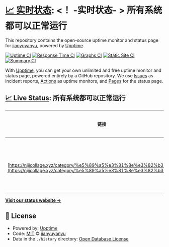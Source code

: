 # [📈 实时状态](https://nijicollage.xyz/category/%e5%89%a5%e3%81%8e%e3%82%b3%e3%83%a9/): <！ -实时状态- > **所有系统都可以正常运行**

This repository contains the open-source uptime monitor and status page for [jianyuyanyu](https://nijicollage.xyz/category/%e5%89%a5%e3%81%8e%e3%82%b3%e3%83%a9/), powered by [Upptime](https://github.com/upptime/upptime).

[![Uptime CI](https://github.com/jianyuyanyu/upptime/workflows/Uptime%20CI/badge.svg)](https://github.com/jianyuyanyu/upptime/actions?query=workflow%3A%22Uptime+CI%22)
[![Response Time CI](https://github.com/jianyuyanyu/upptime/workflows/Response%20Time%20CI/badge.svg)](https://github.com/jianyuyanyu/upptime/actions?query=workflow%3A%22Response+Time+CI%22)
[![Graphs CI](https://github.com/jianyuyanyu/upptime/workflows/Graphs%20CI/badge.svg)](https://github.com/jianyuyanyu/upptime/actions?query=workflow%3A%22Graphs+CI%22)
[![Static Site CI](https://github.com/jianyuyanyu/upptime/workflows/Static%20Site%20CI/badge.svg)](https://github.com/jianyuyanyu/upptime/actions?query=workflow%3A%22Static+Site+CI%22)
[![Summary CI](https://github.com/jianyuyanyu/upptime/workflows/Summary%20CI/badge.svg)](https://github.com/jianyuyanyu/upptime/actions?query=workflow%3A%22Summary+CI%22)

With [Upptime](https://upptime.js.org), you can get your own unlimited and free uptime monitor and status page, powered entirely by a GitHub repository. We use [Issues](https://github.com/jianyuyanyu/upptime/issues) as incident reports, [Actions](https://github.com/jianyuyanyu/upptime/actions) as uptime monitors, and [Pages](https://nijicollage.xyz/category/%e5%89%a5%e3%81%8e%e3%82%b3%e3%83%a9/) for the status page.

## [📈 Live Status](https://demo.upptime.js.org): <!--live status--> **所有系统都可以正常运行**

<!--start: status pages-->
<!-- This summary is generated by Upptime (https://github.com/upptime/upptime) -->
<!-- Do not edit this manually, your changes will be overwritten -->
<!-- prettier-ignore -->
| 链接 | 状态 | 历史 | 响应时间 | 正常运行时间 |
| --- | ------ | ------- | ------------- | ------ |
| <img alt="" src="https://icons.duckduckgo.com/ip3/nijicollage.xyz.ico" height="13"> [https://nijicollage.xyz/category/%e5%89%a5%e3%81%8e%e3%82%b3%e3%83%a9/](https://nijicollage.xyz/category/%e5%89%a5%e3%81%8e%e3%82%b3%e3%83%a9/) | 🟩 正常运行 | [https-nijicollage-xyz-category-e5-89-a5-e3-81-8e-e3-82-b3-e3-83-a9.yml](https://github.com/jianyuyanyu/upptime/commits/HEAD/history/https-nijicollage-xyz-category-e5-89-a5-e3-81-8e-e3-82-b3-e3-83-a9.yml) | <details><summary><img alt="响应时间图像" src="./graphs/https-nijicollage-xyz-category-e5-89-a5-e3-81-8e-e3-82-b3-e3-83-a9/response-time-week.png" height="20"> 607毫秒</summary><br><a href="https://nijicollage.xyz/category/%e5%89%a5%e3%81%8e%e3%82%b3%e3%83%a9//history/https-nijicollage-xyz-category-e5-89-a5-e3-81-8e-e3-82-b3-e3-83-a9"><img alt="响应时间 639" src="https://img.shields.io/endpoint?url=https%3A%2F%2Fraw.githubusercontent.com%2Fjianyuyanyu%2Fupptime%2FHEAD%2Fapi%2Fhttps-nijicollage-xyz-category-e5-89-a5-e3-81-8e-e3-82-b3-e3-83-a9%2Fresponse-time.json"></a><br><a href="https://nijicollage.xyz/category/%e5%89%a5%e3%81%8e%e3%82%b3%e3%83%a9//history/https-nijicollage-xyz-category-e5-89-a5-e3-81-8e-e3-82-b3-e3-83-a9"><img alt="24 小时响应时间 690" src="https://img.shields.io/endpoint?url=https%3A%2F%2Fraw.githubusercontent.com%2Fjianyuyanyu%2Fupptime%2FHEAD%2Fapi%2Fhttps-nijicollage-xyz-category-e5-89-a5-e3-81-8e-e3-82-b3-e3-83-a9%2Fresponse-time-day.json"></a><br><a href="https://nijicollage.xyz/category/%e5%89%a5%e3%81%8e%e3%82%b3%e3%83%a9//history/https-nijicollage-xyz-category-e5-89-a5-e3-81-8e-e3-82-b3-e3-83-a9"><img alt="7 天正常运行时间 607" src="https://img.shields.io/endpoint?url=https%3A%2F%2Fraw.githubusercontent.com%2Fjianyuyanyu%2Fupptime%2FHEAD%2Fapi%2Fhttps-nijicollage-xyz-category-e5-89-a5-e3-81-8e-e3-82-b3-e3-83-a9%2Fresponse-time-week.json"></a><br><a href="https://nijicollage.xyz/category/%e5%89%a5%e3%81%8e%e3%82%b3%e3%83%a9//history/https-nijicollage-xyz-category-e5-89-a5-e3-81-8e-e3-82-b3-e3-83-a9"><img alt="30天的正常运行时间 604" src="https://img.shields.io/endpoint?url=https%3A%2F%2Fraw.githubusercontent.com%2Fjianyuyanyu%2Fupptime%2FHEAD%2Fapi%2Fhttps-nijicollage-xyz-category-e5-89-a5-e3-81-8e-e3-82-b3-e3-83-a9%2Fresponse-time-month.json"></a><br><a href="https://nijicollage.xyz/category/%e5%89%a5%e3%81%8e%e3%82%b3%e3%83%a9//history/https-nijicollage-xyz-category-e5-89-a5-e3-81-8e-e3-82-b3-e3-83-a9"><img alt="1年的正常运行时间 639" src="https://img.shields.io/endpoint?url=https%3A%2F%2Fraw.githubusercontent.com%2Fjianyuyanyu%2Fupptime%2FHEAD%2Fapi%2Fhttps-nijicollage-xyz-category-e5-89-a5-e3-81-8e-e3-82-b3-e3-83-a9%2Fresponse-time-year.json"></a></details> | <details><summary><a href="https://nijicollage.xyz/category/%e5%89%a5%e3%81%8e%e3%82%b3%e3%83%a9//history/https-nijicollage-xyz-category-e5-89-a5-e3-81-8e-e3-82-b3-e3-83-a9">100.00%</a></summary><a href="https://nijicollage.xyz/category/%e5%89%a5%e3%81%8e%e3%82%b3%e3%83%a9//history/https-nijicollage-xyz-category-e5-89-a5-e3-81-8e-e3-82-b3-e3-83-a9"><img alt="正常运行时间 100.00%" src="https://img.shields.io/endpoint?url=https%3A%2F%2Fraw.githubusercontent.com%2Fjianyuyanyu%2Fupptime%2FHEAD%2Fapi%2Fhttps-nijicollage-xyz-category-e5-89-a5-e3-81-8e-e3-82-b3-e3-83-a9%2Fuptime.json"></a><br><a href="https://nijicollage.xyz/category/%e5%89%a5%e3%81%8e%e3%82%b3%e3%83%a9//history/https-nijicollage-xyz-category-e5-89-a5-e3-81-8e-e3-82-b3-e3-83-a9"><img alt="24 小时正常运行时间 100.00%" src="https://img.shields.io/endpoint?url=https%3A%2F%2Fraw.githubusercontent.com%2Fjianyuyanyu%2Fupptime%2FHEAD%2Fapi%2Fhttps-nijicollage-xyz-category-e5-89-a5-e3-81-8e-e3-82-b3-e3-83-a9%2Fuptime-day.json"></a><br><a href="https://nijicollage.xyz/category/%e5%89%a5%e3%81%8e%e3%82%b3%e3%83%a9//history/https-nijicollage-xyz-category-e5-89-a5-e3-81-8e-e3-82-b3-e3-83-a9"><img alt="7 天正常运行时间 100.00%" src="https://img.shields.io/endpoint?url=https%3A%2F%2Fraw.githubusercontent.com%2Fjianyuyanyu%2Fupptime%2FHEAD%2Fapi%2Fhttps-nijicollage-xyz-category-e5-89-a5-e3-81-8e-e3-82-b3-e3-83-a9%2Fuptime-week.json"></a><br><a href="https://nijicollage.xyz/category/%e5%89%a5%e3%81%8e%e3%82%b3%e3%83%a9//history/https-nijicollage-xyz-category-e5-89-a5-e3-81-8e-e3-82-b3-e3-83-a9"><img alt="30天的正常运行时间 100.00%" src="https://img.shields.io/endpoint?url=https%3A%2F%2Fraw.githubusercontent.com%2Fjianyuyanyu%2Fupptime%2FHEAD%2Fapi%2Fhttps-nijicollage-xyz-category-e5-89-a5-e3-81-8e-e3-82-b3-e3-83-a9%2Fuptime-month.json"></a><br><a href="https://nijicollage.xyz/category/%e5%89%a5%e3%81%8e%e3%82%b3%e3%83%a9//history/https-nijicollage-xyz-category-e5-89-a5-e3-81-8e-e3-82-b3-e3-83-a9"><img alt="1年的正常运行时间 100.00%" src="https://img.shields.io/endpoint?url=https%3A%2F%2Fraw.githubusercontent.com%2Fjianyuyanyu%2Fupptime%2FHEAD%2Fapi%2Fhttps-nijicollage-xyz-category-e5-89-a5-e3-81-8e-e3-82-b3-e3-83-a9%2Fuptime-year.json"></a></details>

<!--end: status pages-->

[**Visit our status website →**](https://nijicollage.xyz/category/%e5%89%a5%e3%81%8e%e3%82%b3%e3%83%a9/)

## 📄 License

- Powered by: [Upptime](https://github.com/upptime/upptime)
- Code: [MIT](./LICENSE) © [jianyuyanyu](https://nijicollage.xyz/category/%e5%89%a5%e3%81%8e%e3%82%b3%e3%83%a9/)
- Data in the `./history` directory: [Open Database License](https://opendatacommons.org/licenses/odbl/1-0/)
